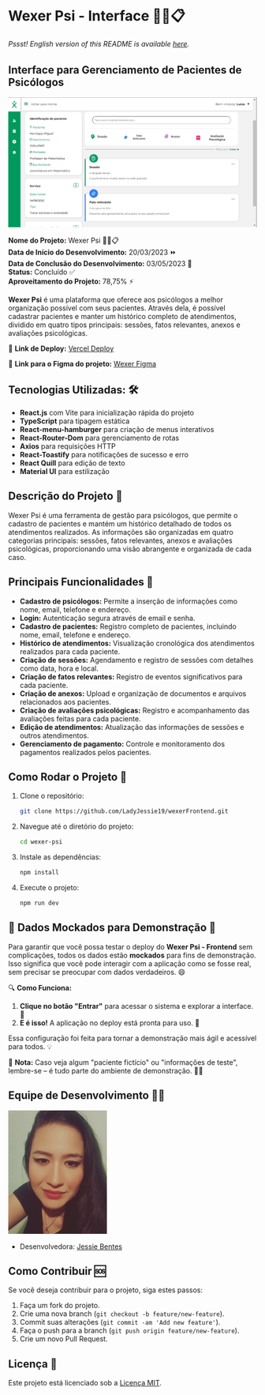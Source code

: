 # Wexer Psi - Interface 📏💡📋

###### _Pssst! English version of this README is available [here](./EN_US.md)._

## Interface para Gerenciamento de Pacientes de Psicólogos

![Wexer Psi](./wexer-psi/src/assets/readme/front-wexer.png)

**Nome do Projeto:** Wexer Psi 📏💡📋  
**Data de Início do Desenvolvimento:** 20/03/2023 ⏩  
**Data de Conclusão do Desenvolvimento:** 03/05/2023 🏁  
**Status:** Concluído ✅ <br />
**Aproveitamento do Projeto:** 78,75% ⚡

**Wexer Psi** é uma plataforma que oferece aos psicólogos a melhor organização possível com seus pacientes. Através dela, é possível cadastrar pacientes e manter um histórico completo de atendimentos, dividido em quatro tipos principais: sessões, fatos relevantes, anexos e avaliações psicológicas.

🚀 **Link de Deploy:** [Vercel Deploy](https://project-wexer.vercel.app/)

🎨 **Link para o Figma do projeto:** [Wexer Figma](<https://www.figma.com/design/t5Z08FWfTexsU1Lj4WvmrL/Wexer-Psi-%7C-Prontu%C3%A1rio-V4-(Copy)?node-id=0-1&t=qswzIWb4pIHjUfuJ-0>)

## **Tecnologias Utilizadas:** 🛠️

- **React.js** com Vite para inicialização rápida do projeto
- **TypeScript** para tipagem estática
- **React-menu-hamburger** para criação de menus interativos
- **React-Router-Dom** para gerenciamento de rotas
- **Axios** para requisições HTTP
- **React-Toastify** para notificações de sucesso e erro
- **React Quill** para edição de texto
- **Material UI** para estilização

## Descrição do Projeto 📝

Wexer Psi é uma ferramenta de gestão para psicólogos, que permite o cadastro de pacientes e mantém um histórico detalhado de todos os atendimentos realizados. As informações são organizadas em quatro categorias principais: sessões, fatos relevantes, anexos e avaliações psicológicas, proporcionando uma visão abrangente e organizada de cada caso.

## Principais Funcionalidades 🔧

- **Cadastro de psicólogos:** Permite a inserção de informações como nome, email, telefone e endereço.
- **Login:** Autenticação segura através de email e senha.
- **Cadastro de pacientes:** Registro completo de pacientes, incluindo nome, email, telefone e endereço.
- **Histórico de atendimentos:** Visualização cronológica dos atendimentos realizados para cada paciente.
- **Criação de sessões:** Agendamento e registro de sessões com detalhes como data, hora e local.
- **Criação de fatos relevantes:** Registro de eventos significativos para cada paciente.
- **Criação de anexos:** Upload e organização de documentos e arquivos relacionados aos pacientes.
- **Criação de avaliações psicológicas:** Registro e acompanhamento das avaliações feitas para cada paciente.
- **Edição de atendimentos:** Atualização das informações de sessões e outros atendimentos.
- **Gerenciamento de pagamento:** Controle e monitoramento dos pagamentos realizados pelos pacientes.

## Como Rodar o Projeto 🚀

1. Clone o repositório:
   ```bash
   git clone https://github.com/LadyJessie19/wexerFrontend.git
   ```
2. Navegue até o diretório do projeto:
   ```bash
   cd wexer-psi
   ```
3. Instale as dependências:
   ```bash
   npm install
   ```
4. Execute o projeto:
   ```bash
   npm run dev
   ```
   
## 🚧 Dados Mockados para Demonstração 🚧

Para garantir que você possa testar o deploy do **Wexer Psi - Frontend** sem complicações, todos os dados estão **mockados** para fins de demonstração. Isso significa que você pode interagir com a aplicação como se fosse real, sem precisar se preocupar com dados verdadeiros. 😄

🔍 **Como Funciona:**

1. **Clique no botão "Entrar"** para acessar o sistema e explorar a interface. 🚪
2. **E é isso!** A aplicação no deploy está pronta para uso. 🎉

Essa configuração foi feita para tornar a demonstração mais ágil e acessível para todos. 💡

🔔 **Nota:** Caso veja algum "paciente fictício" ou "informações de teste", lembre-se – é tudo parte do ambiente de demonstração. 🕵️‍♀️

## Equipe de Desenvolvimento 🙋‍♀️

<img src="./wexer-psi/src/assets/readme/jessie-dev.jpg" alt="Developer" width="200" />

- Desenvolvedora: [Jessie Bentes](https://github.com/LadyJessie19)

## Como Contribuir 🆘

Se você deseja contribuir para o projeto, siga estes passos:

1. Faça um fork do projeto.
2. Crie uma nova branch (`git checkout -b feature/new-feature`).
3. Commit suas alterações (`git commit -am 'Add new feature'`).
4. Faça o push para a branch (`git push origin feature/new-feature`).
5. Crie um novo Pull Request.

## Licença 🧐

Este projeto está licenciado sob a [Licença MIT](https://opensource.org/licenses/MIT).
